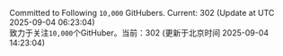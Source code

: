 Committed to Following `10,000` GitHubers. Current: <!-- FOLLOWING_COUNT -->302<!-- FOLLOWING_COUNT --> (Update at UTC <!-- LAST_UPDATED -->2025-09-04 06:23:04<!-- LAST_UPDATED -->)<br>
致力于关注`10,000`个GitHuber。当前：<!-- FOLLOWING_COUNT -->302<!-- FOLLOWING_COUNT --> (更新于北京时间 <!-- LAST_UPDATED_CST -->2025-09-04 14:23:04<!-- LAST_UPDATED_CST -->)

